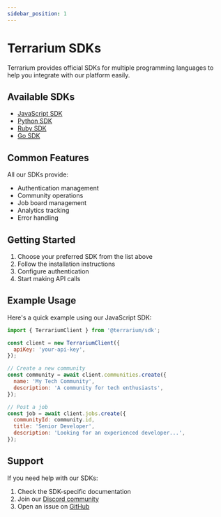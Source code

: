```yaml
---
sidebar_position: 1
---
```


# Terrarium SDKs

Terrarium provides official SDKs for multiple programming languages to help you integrate with our platform easily.

## Available SDKs

- [JavaScript SDK](/docs/sdk/javascript)
- [Python SDK](/docs/sdk/python)
- [Ruby SDK](/docs/sdk/ruby)
- [Go SDK](/docs/sdk/go)

## Common Features

All our SDKs provide:

- Authentication management
- Community operations
- Job board management
- Analytics tracking
- Error handling

## Getting Started

1. Choose your preferred SDK from the list above
2. Follow the installation instructions
3. Configure authentication
4. Start making API calls

## Example Usage

Here's a quick example using our JavaScript SDK:

```javascript
import { TerrariumClient } from '@terrarium/sdk';

const client = new TerrariumClient({
  apiKey: 'your-api-key',
});

// Create a new community
const community = await client.communities.create({
  name: 'My Tech Community',
  description: 'A community for tech enthusiasts',
});

// Post a job
const job = await client.jobs.create({
  communityId: community.id,
  title: 'Senior Developer',
  description: 'Looking for an experienced developer...',
});
```

## Support

If you need help with our SDKs:

1. Check the SDK-specific documentation
2. Join our [Discord community](https://discord.gg/terrarium)
3. Open an issue on [GitHub](https://github.com/CharlesIXofFrance/terrarium)
